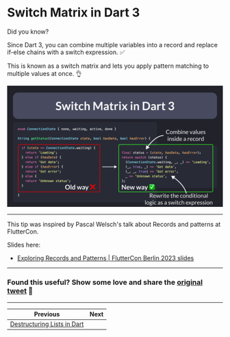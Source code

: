 # Switch Matrix in Dart 3

Did you know?

Since Dart 3, you can combine multiple variables into a record and replace if-else chains with a switch expression. ✅

This is known as a switch matrix and lets you apply pattern matching to multiple values at once. 👌

![](112.png)

---

This tip was inspired by Pascal Welsch's talk about Records and patterns at FlutterCon.

Slides here:

- [Exploring Records and Patterns | FlutterCon Berlin 2023 slides](https://docs.google.com/presentation/d/10qpjH16WISV5lYV1bR0r3USB4ggjReA7PjcyK1KyhDE/edit#slide=id.g14d15a4acf1_0_10)

---

### Found this useful? Show some love and share the [original tweet](https://twitter.com/biz84/status/1679067058909110273) 🙏

---

| Previous | Next |
| -------- | ---- |
| [Destructuring Lists in Dart](../0111-destructure-lists-dart/index.md) | |
